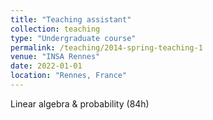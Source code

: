 ```yaml
---
title: "Teaching assistant"
collection: teaching
type: "Undergraduate course"
permalink: /teaching/2014-spring-teaching-1
venue: "INSA Rennes"
date: 2022-01-01
location: "Rennes, France"
---
```


Linear algebra & probability (84h)

